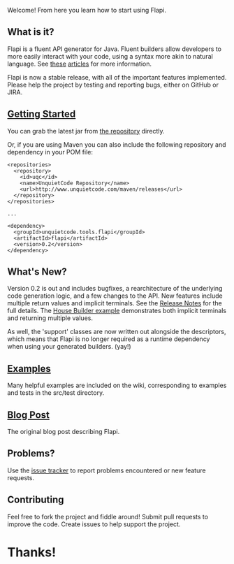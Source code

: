 Welcome! From here you learn how to start using Flapi.

## What is it?
Flapi is a fluent API generator for Java. Fluent builders allow developers to more easily interact with your code, using a syntax more akin to natural language. See [these](http://www.unquietcode.com/blog/2011/programming/using-generics-to-build-fluent-apis-in-java) [articles](http://martinfowler.com/bliki/FluentInterface.html) for more information.

Flapi is now a stable release, with all of the important features implemented. Please help the project by testing and reporting bugs, either on GitHub or JIRA.

## [Getting Started](https://github.com/UnquietCode/Flapi/wiki/Getting-Started)
You can grab the latest jar from [the repository](https://github.com/UnquietCode/Flapi/tree/master/lib)
directly.

Or, if you are using Maven you can also include the following repository and dependency in your POM file:
```
<repositories>
  <repository>
    <id>uqc</id>
    <name>UnquietCode Repository</name>
    <url>http://www.unquietcode.com/maven/releases</url>
  </repository>
</repositories>

...

<dependency>
  <groupId>unquietcode.tools.flapi</groupId>
  <artifactId>flapi</artifactId>
  <version>0.2</version>
</dependency>
```

## What's New?
Version 0.2 is out and includes bugfixes, a rearchitecture of the underlying code generation logic, and a few
changes to the API. New features include multiple return values and implicit terminals. See the
[Release Notes](https://github.com/UnquietCode/Flapi/wiki/v0_2) for the full details. The [House Builder example](https://github.com/UnquietCode/Flapi/wiki/House-Builder-Example) 
demonstrates both implicit terminals and returning multiple values.

As well, the 'support' classes are now written out alongside the descriptors, which means that Flapi is no longer required as a runtime dependency when using your generated builders. (yay!)

## [Examples](https://github.com/UnquietCode/Flapi/wiki/Examples)
Many helpful examples are included on the wiki, corresponding to examples and tests in the src/test directory.

## [Blog Post](http://www.unquietcode.com/blog/2012/software/introducing-flapi)
The original blog post describing Flapi.

## Problems?
Use the [issue tracker](https://github.com/UnquietCode/Flapi/issues) to report problems encountered or new
feature requests.

## Contributing
Feel free to fork the project and fiddle around! Submit pull requests to improve the code. Create issues to help support the project.

# Thanks!